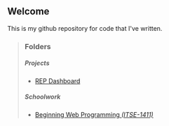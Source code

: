 <section>
<h1>Welcome</h1>
<p>
    This is my github repository for code that I've written.
</p>
</section>

<blockquote>
  <h3>Folders</h3>

  <h5>Projects</h5>
  <ul>
      <li><a href="projects/repdashboard">REP Dashboard</a></li>
  </ul>

  <h5>Schoolwork</h5>
  <ul>
    <li><a href="school/itse-1411">Beginning Web Programming <i>(ITSE-1411)</i></a></li>
  </ul>

</blockquote>

